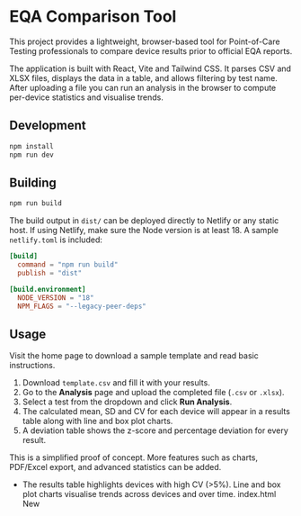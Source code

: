 # EQA Comparison Tool

This project provides a lightweight, browser-based tool for Point-of-Care Testing professionals to compare device results prior to official EQA reports.

The application is built with React, Vite and Tailwind CSS. It parses CSV and XLSX files, displays the data in a table, and allows filtering by test name. After uploading a file you can run an analysis in the browser to compute per-device statistics and visualise trends.

## Development

```bash
npm install
npm run dev
```

## Building

```bash
npm run build
```

The build output in `dist/` can be deployed directly to Netlify or any static host.
If using Netlify, make sure the Node version is at least 18. A sample
`netlify.toml` is included:

```toml
[build]
  command = "npm run build"
  publish = "dist"

[build.environment]
  NODE_VERSION = "18"
  NPM_FLAGS = "--legacy-peer-deps"
```

## Usage

Visit the home page to download a sample template and read basic instructions.

1. Download `template.csv` and fill it with your results.
2. Go to the **Analysis** page and upload the completed file (`.csv` or `.xlsx`).
3. Select a test from the dropdown and click **Run Analysis**.
4. The calculated mean, SD and CV for each device will appear in a results table along with line and box plot charts.
5. A deviation table shows the z-score and percentage deviation for every result.

This is a simplified proof of concept. More features such as charts, PDF/Excel export, and advanced statistics can be added.
- The results table highlights devices with high CV (>5%). Line and box plot charts visualise trends across devices and over time.
index.html
New
